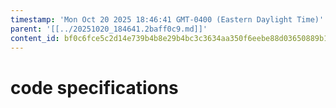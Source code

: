 ```yaml
---
timestamp: 'Mon Oct 20 2025 18:46:41 GMT-0400 (Eastern Daylight Time)'
parent: '[[../20251020_184641.2baff0c9.md]]'
content_id: bf0c6fce5c2d14e739b4b8e29b4bc3c3634aa350f6eebe88d03650889b18098c
---
```


# code specifications
